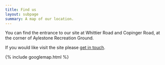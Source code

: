 ```yaml
---
title: Find us
layout: subpage
summary: A map of our location.
---
```


You can find the entrance to our site at Whittier Road and Copinger Road, at the corner of Aylestone Recreation Ground.

If you would like visit the site please [get in touch](/contact).

{% include googlemap.html %}